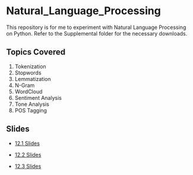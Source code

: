 # Natural_Language_Processing

This repository is for me to experiment with Natural Language Processing on Python. Refer to the Supplemental folder for the necessary downloads. 

## Topics Covered
1. Tokenization
2. Stopwords
3. Lemmatization
4. N-Gram
5. WordCloud
6. Sentiment Analysis
7. Tone Analysis
8. POS Tagging

## Slides

* [12.1 Slides](https://docs.google.com/presentation/d/1NoW5ZXlmW-lz4tbG6kU07zuR0cTryVSZIsLRAskyB1E/edit#slide=id.g6ed37094f5_0_1068)

* [12.2 Slides](https://docs.google.com/presentation/d/1j6oqrY-rJARHH_7FOCEyKRgakak5gGgeTcgola_wXVY/edit#slide=id.g6ed23cd5f1_0_1068)

* [12.3 Slides](https://docs.google.com/presentation/d/1dLAG4cycZLIDJz1q5g15NfKl_AmdXpOktece2JMnumE/edit#slide=id.g6ed06aef03_0_1068)
